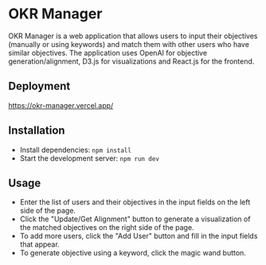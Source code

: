 # OKR Manager

OKR Manager is a web application that allows users to input their objectives (manually or using keywords) and match them with other users who have similar objectives. The application uses OpenAI for objective generation/alignment, D3.js for visualizations and React.js for the frontend.

## Deployment

https://okr-manager.vercel.app/

## Installation

- Install dependencies: `npm install`
- Start the development server: `npm run dev`

## Usage

- Enter the list of users and their objectives in the input fields on the left side of the page.
- Click the "Update/Get Alignment" button to generate a visualization of the matched objectives on the right side of the page.
- To add more users, click the "Add User" button and fill in the input fields that appear.
- To generate objective using a keyword, click the magic wand button.
